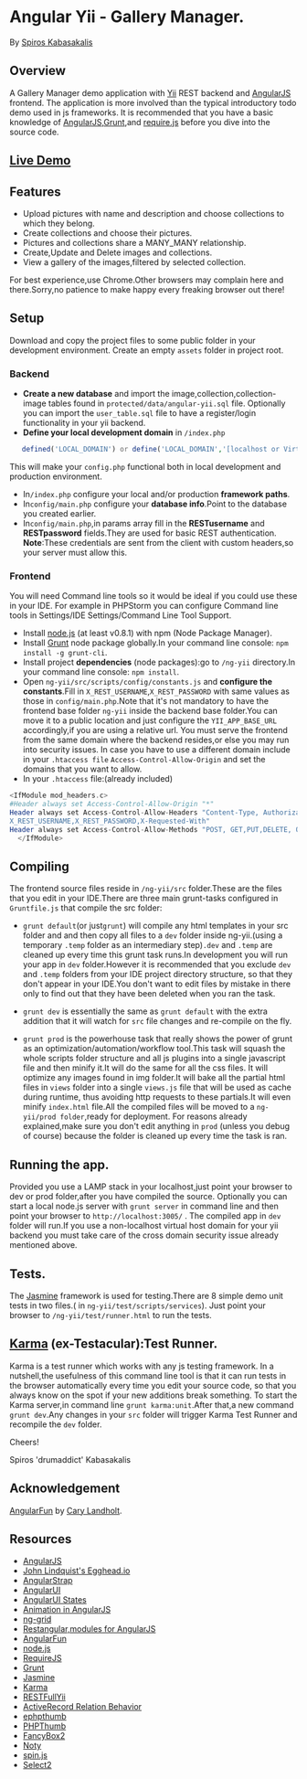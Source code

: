 # Angular Yii - Gallery Manager.
By [Spiros Kabasakalis](http://iws.kabasakalis.gr/)

## Overview
 A Gallery Manager demo application with [Yii](http://www.yiiframework.com/) REST backend and [AngularJS](http://angularjs.org/) frontend.
 The application is more involved than the typical introductory todo demo used in js frameworks.
 It is recommended that you have a basic knowledge of [AngularJS](http://angularjs.org/),[Grunt](http://gruntjs.com/),and [require.js](http://requirejs.org/) before you dive into the source code.

## [Live Demo](http://kabasakalis.tk/ng-yii)

## Features
* Upload pictures with name and description and choose collections to which they belong.
* Create collections and choose their pictures.
* Pictures and collections share a MANY_MANY relationship.
* Create,Update and Delete images and collections.
* View a gallery of the images,filtered by selected collection.

For best experience,use Chrome.Other browsers may complain here and there.Sorry,no patience to make happy every freaking browser out there!

## Setup
Download and copy the project files to some public folder in your development environment.
Create an empty `assets` folder in project root.
### Backend
* **Create a new database** and import the image,collection,collection-image tables found in `protected/data/angular-yii.sql` file.
Optionally you can import the `user_table.sql` file to have a register/login functionality in your yii backend.
* **Define your local development domain** in `/index.php` 

```php 
   defined('LOCAL_DOMAIN') or define('LOCAL_DOMAIN','[localhost or Virtual Host]');
``` 
This will make your `config.php` functional both in local development and production environment.
* In`/index.php` configure your local and/or production **framework paths**.
* In`config/main.php` configure your **database info**.Point to the database you created earlier.
* In`config/main.php`,in params array fill in the **RESTusername** and **RESTpassword** fields.They are used for basic REST authentication.
**Note**:These credentials are sent from the client with custom headers,so your server must allow this.

### Frontend
You will need Command line tools so it would be ideal if you could use these in your IDE.
For example in PHPStorm you can configure  Command line tools in Settings/IDE Settings/Command Line Tool Support.

* Install [node.js](http://nodejs.org/) (at least v0.8.1) with npm (Node Package Manager).
* Install  [Grunt](http://gruntjs.com/) node package globally.In your command line console: `npm install -g grunt-cli`.
* Install project **dependencies** (node packages):go to `/ng-yii` directory.In your command line console: `npm install`.
* Open `ng-yii/src/scripts/config/constants.js` and **configure the constants**.Fill in  `X_REST_USERNAME`,`X_REST_PASSWORD`
with same values as those in `config/main.php`.Note that it's not mandatory to have the frontend base folder `ng-yii` inside the backend base
 folder.You can move it to a public location and just configure the `YII_APP_BASE_URL` accordingly,if you are using a relative url.
 You must serve the frontend from the same domain where the backend resides,or else you may run into security issues.
 In case you have to use a different domain include in your `.htaccess file`  `Access-Control-Allow-Origin` 
  and set the domains that you want to allow.
* In your `.htaccess` file:(already included)

```php
<IfModule mod_headers.c>
#Header always set Access-Control-Allow-Origin "*"
Header always set Access-Control-Allow-Headers "Content-Type, Authorization,
X_REST_USERNAME,X_REST_PASSWORD,X-Requested-With"
Header always set Access-Control-Allow-Methods "POST, GET,PUT,DELETE, OPTIONS"
  </IfModule>
```
## Compiling
The frontend source files reside in `/ng-yii/src` folder.These are the files that you edit in your IDE.There are three main grunt-tasks configured in `Gruntfile.js` that
 compile the src folder:
* `grunt default`(or just`grunt`) will compile any html templates in your src folder and and then copy all files to a `dev` folder inside ng-yii.(using a temporary `.temp`
  folder as an intermediary step)`.dev` and `.temp` are cleaned up every time this grunt task runs.In development you will run your app
  in `dev` folder.However it is recommended that you exclude `dev` and `.temp`  folders  from your IDE project directory structure,
  so that they don't appear in your IDE.You don't want to edit files by mistake in there only to find out that they have been deleted when you ran the task.

* `grunt dev` is essentially the same as `grunt default` with the extra addition that it will watch for `src` file changes and re-compile on the fly.
* `grunt prod` is the powerhouse task that really shows the power of grunt as an optimization/automation/workflow tool.This task will squash
 the whole scripts folder structure and all js plugins into a single javascript  file and then minify it.It will do the same for all the css files.
  It will optimize  any images found in img folder.It will bake all the partial html files in `views` folder into a single `views.js` file that will be used as cache during runtime,
 thus avoiding http requests to these partials.It will even minify `index.html` file.All the compiled files will be moved to a `ng-yii/prod folder`,ready for deployment.
 For reasons already explained,make sure you don't edit anything in `prod` (unless you debug of course) because the folder is cleaned up every time the task is ran.


## Running the app.
Provided you use a LAMP stack in your localhost,just point your browser to dev or prod folder,after you have compiled the source.
Optionally you can start a local node.js server with  `grunt server` in command line and then point your browser to `http://localhost:3005/` .
The compiled app in `dev` folder will run.If you use a non-localhost virtual host domain for your yii backend
you must take care of the cross domain security issue already mentioned above.

## Tests.
The [Jasmine](http://pivotal.github.io/jasmine/) framework is used for testing.There are 8 simple demo unit tests in two files.( in `ng-yii/test/scripts/services`).
Just point your browser to  `/ng-yii/test/runner.html` to run the tests.

## [Karma](http://karma-runner.github.io/0.8/index.html) (ex-Testacular):Test Runner.
Karma is a test runner which works with any js testing framework.
In a nutshell,the usefulness of this command line tool is that it can run tests in the browser automatically every time you edit your source code,
so that you always know on the spot if your new additions break something.
To start the Karma server,in command line `grunt karma:unit`.After that,a new command `grunt dev`.Any changes in your `src`
folder will trigger Karma Test Runner and recompile the `dev` folder.

Cheers!

Spiros 'drumaddict' Kabasakalis

## Acknowledgement
[AngularFun](https://github.com/CaryLandholt/AngularFun) by [Cary Landholt](https://github.com/CaryLandholt).

## Resources
* [AngularJS](http://angularjs.org/)
* [John Lindquist's Egghead.io](http://www.youtube.com/playlist?list=PLP6DbQBkn9ymGQh2qpk9ImLHdSH5T7yw7)
* [AngularStrap](http://mgcrea.github.io/angular-strap/)
* [AngularUI](http://angular-ui.github.io/)
* [AngularUI States](https://github.com/angular-ui/ui-router/wiki)
* [Animation in AngularJS](http://www.yearofmoo.com/2013/04/animation-in-angularjs.html)
* [ng-grid](http://angular-ui.github.io/ng-grid/)
* [Restangular,modules for AngularJS](http://ngmodules.org/modules/restangular)
* [AngularFun](https://github.com/CaryLandholt/AngularFun)
* [node.js](http://nodejs.org/)
* [RequireJS](http://requirejs.org/)
* [Grunt](http://gruntjs.com/)
* [Jasmine](http://pivotal.github.io/jasmine/)
* [Karma](http://karma-runner.github.io/0.8/index.html)
* [RESTFullYii](http://evan108108.github.io/RESTFullYii/)
* [ActiveRecord Relation Behavior](https://github.com/yiiext/activerecord-relation-behavior)
* [ephpthumb](https://github.com/Haensel/EPhpThumb)
* [PHPThumb](https://github.com/masterexploder/PHPThumb/wiki/Basic-Usage)
* [FancyBox2](http://fancyapps.com/fancybox/)
* [Noty](http://needim.github.io/noty/)
* [spin.js](http://fgnass.github.io/spin.js/)
* [Select2](http://ivaynberg.github.io/select2/)


